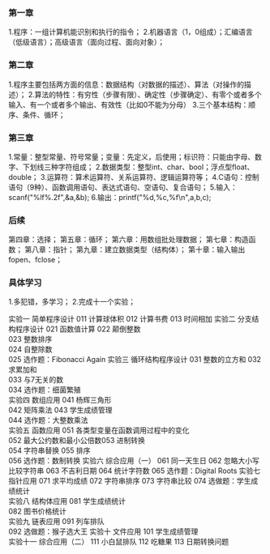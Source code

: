 ### 第一章
1.程序：一组计算机能识别和执行的指令；
2.机器语言（1，0组成）；汇编语言（低级语言）；高级语言（面向过程、面向对象）；

### 第二章
1.程序主要包括两方面的信息：数据结构（对数据的描述）、算法（对操作的描述）；
2.算法的特性：有穷性（步骤有限）、确定性（步骤确定）、有零个或者多个输入、有一个或者多个输出、有效性（比如0不能为分母）
3.三个基本结构：顺序、条件、循环；

### 第三章
1.常量：整型常量、符号常量；变量：先定义，后使用；标识符：只能由字母、数字、下划线三种字符组成；
2.数据类型：整型int、char、bool；浮点型float、double；
3.运算符：算术运算符、关系运算符、逻辑运算符等；
4.C语句：控制语句（9种）、函数调用语句、表达式语句、空语句、复合语句；
5.输入：scanf("%lf%.2f",&a,&b);
6.输出：printf("%d,%c,%f\n",a,b,c);

### 后续
第四章：选择；
第五章：循环；
第六章：用数组批处理数据；
第七章：构造函数；
第八章：指针；
第九章：建立数据类型（结构体）；
第十章：输入输出fopen、fclose；

### 具体学习
1.多犯错，多学习；
2.完成十一个实验；

实验一 简单程序设计
011 计算球体积  012 计算书费  013 时间相加
实验二  分支结构程序设计
021 函数值计算
022 颠倒整数  
023 整数排序  
024 自整除数  
025 选作题：Fibonacci Again	
实验三 循环结构程序设计
031 整数的立方和 
 032 求累加和  
033 与7无关的数  
034 选作题：细菌繁殖	
实验四 数组应用
041 杨辉三角形  
042 矩阵乘法
043 学生成绩管理  
044 选作题：大整数乘法	
实验五 函数应用
051 各类型变量在函数调用过程中的变化  
052 最大公约数和最小公倍数053 进制转换	  
054 字符串替换
055 排序  
056 选作题：数制转换
实验六 综合应用（一）
061 同一天生日
062 忽略大小写比较字符串
063 不吉利日期
064 统计字符数
065 选作题：Digital  Roots
实验七 指针应用
071 求平均成绩
072 字符串排序
073 字符串比较
074 选做题：学生成绩统计	
实验八 结构体应用
081 学生成绩统计	
082 图书价格统计	
实验九 链表应用
091 列车排队	
092 选做题：猴子选大王
实验十 文件应用
101 学生成绩管理	
实验十一 综合应用（二）
111 小白鼠排队
112 吃糖果
113 日期转换问题	
